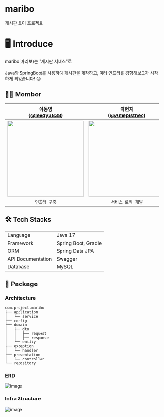 # maribo
게시판 토이 프로젝트

# 🖥️ Introduce
maribo(마리보)는 "게시판 서비스"로<br>
<br>
Java와 SpringBoot를 사용하여 게시판을 제작하고, 여러 인프라를 경험해보고자 시작하게 되었습니다! 😉
  
## 🧚‍♀️ Member 
| 이동영<br/>([@leedy3838](https://github.com/leedy3838)) | 이현지<br/>([@Amepistheo](https://github.com/Amepistheo)) |
| :---: | :---: |
| <img width="250" src="https://avatars.githubusercontent.com/u/43364585?v=4"/> | <img width="250" src="https://avatars.githubusercontent.com/u/110108243?v=4"/> |
| `인프라 구축`  | `서비스 로직 개발`|

## 🛠 Tech Stacks
<table>
   <tr><td>Language</td><td>Java 17</td></tr>
   <tr><td>Framework</td><td>Spring Boot, Gradle</td></tr>
   <tr><td>ORM</td><td>Spring Data JPA</td></tr>
   <tr><td>API Documentation</td><td>Swagger</td></tr>
   <tr><td>Database</td><td>MySQL</td></tr>
</table>

## 📄 Package
### Architecture
```
com.project.maribo
├── application
│   └── service
├── config
├── domain
│   ├── dto
│   │   ├── request
│   │   ├── response
│   └── entity
├── exception
│   └── handler
├── presentation
│   └── controller
└── repository
```
### ERD
![image](https://github.com/leedy3838/maribo/assets/110108243/9b23d845-258b-4586-bdff-6a556c4f6418)
### Infra Structure
![image](https://github.com/leedy3838/maribo/assets/110108243/98279438-38f5-4047-a2b5-2af823bf44d2)

